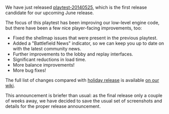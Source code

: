 We have just released [playtest-20140525](/download/), which is the first release candidate for our upcoming June release.

The focus of this playtest has been improving our low-level engine code, but there have been a few nice player-facing
improvements, too:

- Fixed the shellmap issues that were present in the previous playtest.
- Added a "Battlefield News" indicator, so we can keep you up to date on with the latest community news.
- Further improvements to the lobby and replay interfaces.
- Significant reductions in load time.
- More balance improvements!
- More bug fixes!

The full list of changes compared with [holiday release](/news/release-20131223/) is available [on our wiki](https://github.com/OpenRA/OpenRA/wiki/Changelog).

This announcement is briefer than usual: as the final release only a couple of weeks away, we have decided to save the
usual set of screenshots and details for the proper release announcement.